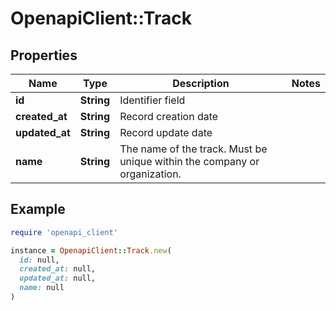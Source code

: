 # OpenapiClient::Track

## Properties

| Name | Type | Description | Notes |
| ---- | ---- | ----------- | ----- |
| **id** | **String** | Identifier field |  |
| **created_at** | **String** | Record creation date |  |
| **updated_at** | **String** | Record update date |  |
| **name** | **String** | The name of the track. Must be unique within the company or organization. |  |

## Example

```ruby
require 'openapi_client'

instance = OpenapiClient::Track.new(
  id: null,
  created_at: null,
  updated_at: null,
  name: null
)
```

